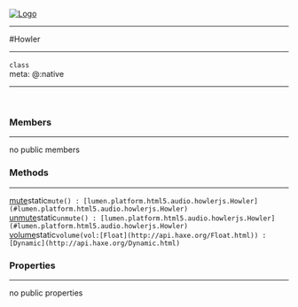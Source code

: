 
[![Logo](../../../../../../images/logo.png)](../../../../../../api/index.html)

---



#Howler



---

`class`
<span class="meta">
<br/>meta: @:native
</span>


---

&nbsp;
&nbsp;

<h3>Members</h3> <hr/>no public members

<h3>Methods</h3> <hr/><span class="method apipage">
            <a name="mute"><a class="lift" href="#mute">mute</a></a><span class="inline-block static">static</span><code class="signature apipage">mute() : [lumen.platform.html5.audio.howlerjs.Howler](#lumen.platform.html5.audio.howlerjs.Howler)</code><br/><span class="small_desc_flat"></span>
        </span>
    <span class="method apipage">
            <a name="unmute"><a class="lift" href="#unmute">unmute</a></a><span class="inline-block static">static</span><code class="signature apipage">unmute() : [lumen.platform.html5.audio.howlerjs.Howler](#lumen.platform.html5.audio.howlerjs.Howler)</code><br/><span class="small_desc_flat"></span>
        </span>
    <span class="method apipage">
            <a name="volume"><a class="lift" href="#volume">volume</a></a><span class="inline-block static">static</span><code class="signature apipage">volume(vol:<span>[Float](http://api.haxe.org/Float.html)</span>) : [Dynamic](http://api.haxe.org/Dynamic.html)</code><br/><span class="small_desc_flat"></span>
        </span>
    

<h3>Properties</h3> <hr/>no public properties

&nbsp;
&nbsp;
&nbsp;